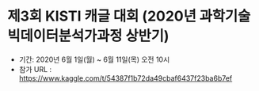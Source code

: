# 제3회 KISTI 캐글 대회 (2020년 과학기술빅데이터분석가과정 상반기)
- 기간: 2020년 6월 1일(월) ~ 6월 11일(목) 오전 10시
- 참가 URL : https://www.kaggle.com/t/54387f1b72da49cbaf6437f23ba6b7ef

